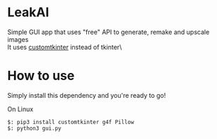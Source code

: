 # LeakAI

Simple GUI app that uses "free" API to generate, remake and upscale images\
It uses [customtkinter](https://github.com/TomSchimansky/CustomTkinter) instead of tkinter\

# How to use
Simply install this dependency and you're ready to go!

On Linux
```
$: pip3 install customtkinter g4f Pillow
$: python3 gui.py
```




